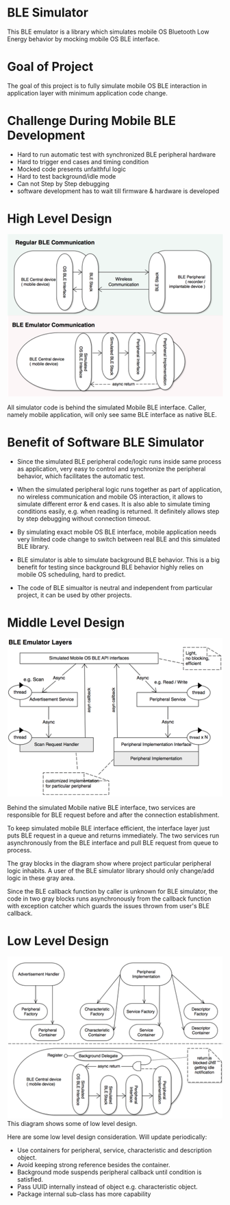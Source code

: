 # BLE Simulator

This BLE emulator is a library which simulates mobile OS Bluetooth Low Energy behavior by mocking mobile OS BLE interface.

# Goal of Project

The goal of this project is to fully simulate mobile OS BLE interaction in application layer with minimum application code change.

# Challenge During Mobile BLE Development
 * Hard to run automatic test with synchronized BLE peripheral hardware
 * Hard to trigger end cases and timing condition
 * Mocked code presents unfaithful logic
 * Hard to test background/idle mode
 * Can not Step by Step debugging
 * software development has to wait till firmware & hardware is developed

# High Level Design
![N|Solid](high-level-design.png)

All simulator code is behind the simulated Mobile BLE interface. Caller, namely mobile application, will only see same BLE interface as native BLE.

# Benefit of Software BLE Simulator
* Since the simulated BLE peripheral code/logic runs inside same process as application, very easy to control and synchronize the peripheral behavior, which facilitates the automatic test.

* When the simulated peripheral logic runs together as part of application, no wireless communication and mobile OS interaction, it allows to simulate different error & end cases. It is also able to simulate timing conditions easily, e.g. when reading is returned. It definitely allows step by step debugging without connection timeout.

* By simulating exact mobile OS BLE interface, mobile application needs very limited code change to switch between real BLE and this simulated BLE library.

* BLE simulator is able to simulate background BLE behavior. This is a big benefit for testing since background BLE behavior highly relies on mobile OS scheduling, hard to predict.

* The code of BLE simualtor is neutral and independent from particular project, it can be used by other projects. 


# Middle Level Design
![N|Solid](middle-level-design.png)

Behind the simulated Mobile native BLE interface, two services are responsible for BLE request before and after the connection establishment.

To keep simulated mobile BLE interface efficient, the interface layer just puts BLE request in a queue and returns immediately. The two services run asynchronously from the BLE interface and pull BLE request from queue to process.

The gray blocks in the diagram show where project particular peripheral logic inhabits. A user of the BLE simulator library should only change/add logic in these gray area.

Since the BLE callback function by caller is unknown for BLE simulator, the code in two gray blocks runs asynchronously from the callback function with exception catcher which guards the issues thrown from user's BLE callback.

# Low Level Design
![N|Solid](low-level-design.png)
This diagram shows some of low level design.

Here are some low level design consideration. Will update periodically:

 - Use containers for peripheral, service, characteristic and description object.
 - Avoid keeping strong reference besides the container. 
 - Background mode suspends peripheral callback until condition is satisfied.
 - Pass UUID internally instead of object e.g. characteristic object.
 - Package internal sub-class has more capability


 